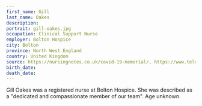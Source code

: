 ```yaml
---
first_name: Gill
last_name: Oakes
description: 
portrait: gill-oakes.jpg
occupation: Clinical Support Nurse
employer: Bolton Hospice
city: Bolton
province: ‎North West England
country: United Kingdom
source: https://nursingnotes.co.uk/covid-19-memorial/, https://www.telegraph.co.uk/news/0/nhs-workers-died-coronavirus-frontline-victims/
birth_date: 
death_date: 
---
```


Gill Oakes was a registered nurse at Bolton Hospice. She was described as a "dedicated and compassionate member of our team". Age unknown.